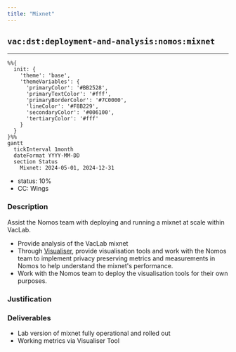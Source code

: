 ```yaml
---
title: "Mixnet"
---
```

## `vac:dst:deployment-and-analysis:nomos:mixnet`
---

```mermaid
%%{ 
  init: { 
    'theme': 'base', 
    'themeVariables': { 
      'primaryColor': '#BB2528', 
      'primaryTextColor': '#fff', 
      'primaryBorderColor': '#7C0000', 
      'lineColor': '#F8B229', 
      'secondaryColor': '#006100', 
      'tertiaryColor': '#fff' 
    } 
  } 
}%%
gantt
  tickInterval 1month
  dateFormat YYYY-MM-DD 
  section Status
    Mixnet: 2024-05-01, 2024-12-31
```

- status: 10%
- CC: Wings

### Description

Assist the Nomos team with deploying and running a mixnet at scale within VacLab.

- Provide analysis of the VacLab mixnet
- Through [Visualiser](../../tooling/vac/visualiser-tool.md), provide visualisation tools and work with the Nomos team to implement privacy preserving metrics and measurements in Nomos to help understand the mixnet's performance.
- Work with the Nomos team to deploy the visualisation tools for their own purposes.

### Justification

### Deliverables
- Lab version of mixnet fully operational and rolled out
- Working metrics via Visualiser Tool